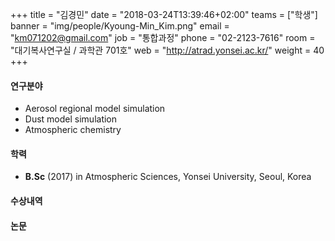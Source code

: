 +++
title = "김경민"
date = "2018-03-24T13:39:46+02:00"
teams = ["학생"]
banner = "img/people/Kyoung-Min_Kim.png"
email = "km071202@gmail.com"
job = "통합과정"
phone = "02-2123-7616"
room = "대기복사연구실 / 과학관 701호"
web = "http://atrad.yonsei.ac.kr/"
weight = 40
+++

#### 연구분야
+ Aerosol regional model simulation
+ Dust model simulation
+ Atmospheric chemistry

#### 학력
+ **B.Sc** (2017) in Atmospheric Sciences, Yonsei University, Seoul, Korea

#### 수상내역


#### 논문
